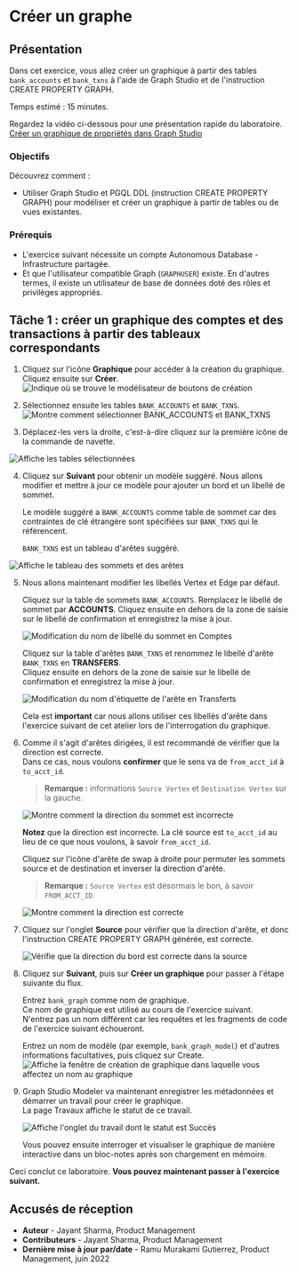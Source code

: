 # Créer un graphe

## Présentation

Dans cet exercice, vous allez créer un graphique à partir des tables `bank_accounts` et `bank_txns` à l'aide de Graph Studio et de l'instruction CREATE PROPERTY GRAPH.

Temps estimé : 15 minutes.

Regardez la vidéo ci-dessous pour une présentation rapide du laboratoire. [Créer un graphique de propriétés dans Graph Studio](videohub:1_cz3cwg3h)

### Objectifs

Découvrez comment :

*   Utiliser Graph Studio et PGQL DDL (instruction CREATE PROPERTY GRAPH) pour modéliser et créer un graphique à partir de tables ou de vues existantes.

### Prérequis

*   L'exercice suivant nécessite un compte Autonomous Database - Infrastructure partagée.
*   Et que l'utilisateur compatible Graph (`GRAPHUSER`) existe. En d'autres termes, il existe un utilisateur de base de données doté des rôles et privilèges appropriés.

## Tâche 1 : créer un graphique des comptes et des transactions à partir des tableaux correspondants

1.  Cliquez sur l'icône **Graphique** pour accéder à la création du graphique.  
    Cliquez ensuite sur **Créer**.  
    ![Indique où se trouve le modélisateur de boutons de création](images/graph-create-button.png " ")
    
2.  Sélectionnez ensuite les tables `BANK_ACCOUNTS` et `BANK_TXNS`.  
    ![Montre comment sélectionner BANK_ACCOUNTS et BANK_TXNS](./images/select-tables.png " ")
    
3.  Déplacez-les vers la droite, c'est-à-dire cliquez sur la première icône de la commande de navette.
    

![Affiche les tables sélectionnées](./images/selected-tables.png " ")

4.  Cliquez sur **Suivant** pour obtenir un modèle suggéré. Nous allons modifier et mettre à jour ce modèle pour ajouter un bord et un libellé de sommet.
    
    Le modèle suggéré a `BANK_ACCOUNTS` comme table de sommet car des contraintes de clé étrangère sont spécifiées sur `BANK_TXNS` qui le référencent.
    
    `BANK_TXNS` est un tableau d'arêtes suggéré.
    

![Affiche le tableau des sommets et des arêtes](./images/create-graph-suggested-model.png " ")

5.  Nous allons maintenant modifier les libellés Vertex et Edge par défaut.
    
    Cliquez sur la table de sommets `BANK_ACCOUNTS`. Remplacez le libellé de sommet par **ACCOUNTS**. Cliquez ensuite en dehors de la zone de saisie sur le libellé de confirmation et enregistrez la mise à jour.
    
    ![Modification du nom de libellé du sommet en Comptes](images/edit-accounts-vertex-label.png " ")
    
    Cliquez sur la table d'arêtes `BANK_TXNS` et renommez le libellé d'arête `BANK_TXNS` en **TRANSFERS**.  
    Cliquez ensuite en dehors de la zone de saisie sur le libellé de confirmation et enregistrez la mise à jour.
    
    ![Modification du nom d'étiquette de l'arête en Transferts](images/edit-edge-label.png " ")
    
    Cela est **important** car nous allons utiliser ces libellés d'arête dans l'exercice suivant de cet atelier lors de l'interrogation du graphique.
    
6.  Comme il s'agit d'arêtes dirigées, il est recommandé de vérifier que la direction est correcte.  
    Dans ce cas, nous voulons **confirmer** que le sens va de `from_acct_id` à `to_acct_id`.
    
    > **Remarque :** informations `Source Vertex` et `Destination Vertex` sur la gauche.
    
    ![Montre comment la direction du sommet est incorrecte](images/wrong-edge-direction.png " ")
    
    **Notez** que la direction est incorrecte. La clé source est `to_acct_id` au lieu de ce que nous voulons, à savoir `from_acct_id`.
    
    Cliquez sur l'icône d'arête de swap à droite pour permuter les sommets source et de destination et inverser la direction d'arête.
    
    > **Remarque :** `Source Vertex` est désormais le bon, à savoir `FROM_ACCT_ID`.
    
    ![Montre comment la direction est correcte](images/reverse-edge-result.png " ")
    
7.  Cliquez sur l'onglet **Source** pour vérifier que la direction d'arête, et donc l'instruction CREATE PROPERTY GRAPH générée, est correcte.
    
    ![Vérifie que la direction du bord est correcte dans la source](images/generated-cpg-statement.png " ")
    

8.  Cliquez sur **Suivant**, puis sur **Créer un graphique** pour passer à l'étape suivante du flux.
    
    Entrez `bank_graph` comme nom de graphique.  
    Ce nom de graphique est utilisé au cours de l'exercice suivant.  
    N'entrez pas un nom différent car les requêtes et les fragments de code de l'exercice suivant échoueront.
    
    Entrez un nom de modèle (par exemple, `bank_graph_model`) et d'autres informations facultatives, puis cliquez sur Create. ![Affiche la fenêtre de création de graphique dans laquelle vous affectez un nom au graphique](./images/create-graph-dialog.png " ")
    
9.  Graph Studio Modeler va maintenant enregistrer les métadonnées et démarrer un travail pour créer le graphique.  
    La page Travaux affiche le statut de ce travail.
    
    ![Affiche l'onglet du travail dont le statut est Succès](./images/jobs-create-graph.png " ")
    
    Vous pouvez ensuite interroger et visualiser le graphique de manière interactive dans un bloc-notes après son chargement en mémoire.
    

Ceci conclut ce laboratoire. **Vous pouvez maintenant passer à l'exercice suivant.**

## Accusés de réception

*   **Auteur** - Jayant Sharma, Product Management
*   **Contributeurs** - Jayant Sharma, Product Management
*   **Dernière mise à jour par/date** - Ramu Murakami Gutierrez, Product Management, juin 2022